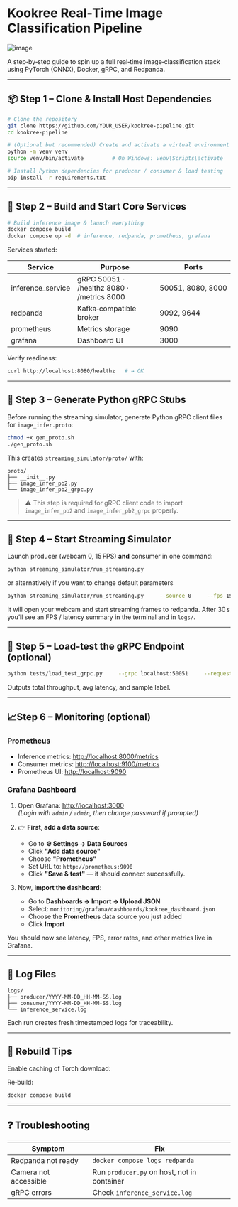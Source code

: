 # Kookree Real‑Time Image Classification Pipeline

![image](https://github.com/user-attachments/assets/398fe4a0-fbba-41be-ad7e-db38b7f4ae3d)

A step‑by‑step guide to spin up a full real‑time image‑classification stack using PyTorch (ONNX), Docker, gRPC, and Redpanda.

---

## 📦 Step 1 – Clone & Install Host Dependencies

````bash
# Clone the repository
git clone https://github.com/YOUR_USER/kookree-pipeline.git
cd kookree-pipeline

# (Optional but recommended) Create and activate a virtual environment
python -m venv venv
source venv/bin/activate         # On Windows: venv\Scripts\activate

# Install Python dependencies for producer / consumer & load testing
pip install -r requirements.txt
````

---

## 🐳 Step 2 – Build and Start Core Services

```bash
# Build inference image & launch everything
docker compose build
docker compose up -d  # inference, redpanda, prometheus, grafana
```

Services started:

| Service           | Purpose                                    | Ports             |
| ----------------- | ------------------------------------------ | ----------------- |
| inference_service | gRPC 50051 · /healthz 8080 · /metrics 8000 | 50051, 8080, 8000 |
| redpanda          | Kafka‑compatible broker                    | 9092, 9644        |
| prometheus        | Metrics storage                            | 9090              |
| grafana           | Dashboard UI                               | 3000              |

Verify readiness:

```bash
curl http://localhost:8080/healthz   # → OK
```

---

## 🧾 Step 3 – Generate Python gRPC Stubs

Before running the streaming simulator, generate Python gRPC client files for `image_infer.proto`:

```bash
chmod +x gen_proto.sh
./gen_proto.sh
```

This creates `streaming_simulator/proto/` with:

```
proto/
├── __init__.py
├── image_infer_pb2.py
└── image_infer_pb2_grpc.py
```

> ⚠️ This step is required for gRPC client code to import `image_infer_pb2` and `image_infer_pb2_grpc` properly.

---

## 🎥 Step 4 – Start Streaming Simulator

Launch producer (webcam 0, 15 FPS) **and** consumer in one command:

```bash
python streaming_simulator/run_streaming.py
```

or alternatively if you want to change default parameters

```bash
python streaming_simulator/run_streaming.py     --source 0     --fps 15     --bootstrap localhost:9092     --grpc localhost:50051     --window 30
```

It will open your webcam and start streaming frames to redpanda.
After 30 s you’ll see an FPS / latency summary in the terminal and in `logs/`.

---

## 🧪 Step 5 – Load‑test the gRPC Endpoint (optional)

```bash
python tests/load_test_grpc.py     --grpc localhost:50051     --requests 200     --concurrency 20
```

Outputs total throughput, avg latency, and sample label.

---

## 📈Step 6 – Monitoring (optional)

### Prometheus

- Inference metrics: <http://localhost:8000/metrics>
- Consumer metrics: <http://localhost:9100/metrics>
- Prometheus UI: <http://localhost:9090>

### Grafana Dashboard

1. Open Grafana: <http://localhost:3000>  
   _(Login with `admin` / `admin`, then change password if prompted)_

2. 👉 **First, add a data source**:

   - Go to **⚙️ Settings → Data Sources**
   - Click **"Add data source"**
   - Choose **"Prometheus"**
   - Set URL to: `http://prometheus:9090`
   - Click **"Save & test"** — it should connect successfully.

3. Now, **import the dashboard**:
   - Go to **Dashboards → Import → Upload JSON**
   - Select: `monitoring/grafana/dashboards/kookree_dashboard.json`
   - Choose the **Prometheus** data source you just added
   - Click **Import**

You should now see latency, FPS, error rates, and other metrics live in Grafana.

---

## 📂 Log Files

```
logs/
├── producer/YYYY-MM-DD_HH-MM-SS.log
├── consumer/YYYY-MM-DD_HH-MM-SS.log
└── inference_service.log
```

Each run creates fresh timestamped logs for traceability.

---

## 🔄 Rebuild Tips

Enable caching of Torch download:

Re‑build:

```bash
docker compose build
```

---

## ❓ Troubleshooting

| Symptom               | Fix                                         |
| --------------------- | ------------------------------------------- |
| Redpanda not ready    | `docker compose logs redpanda`              |
| Camera not accessible | Run `producer.py` on host, not in container |
| gRPC errors           | Check `inference_service.log`               |
